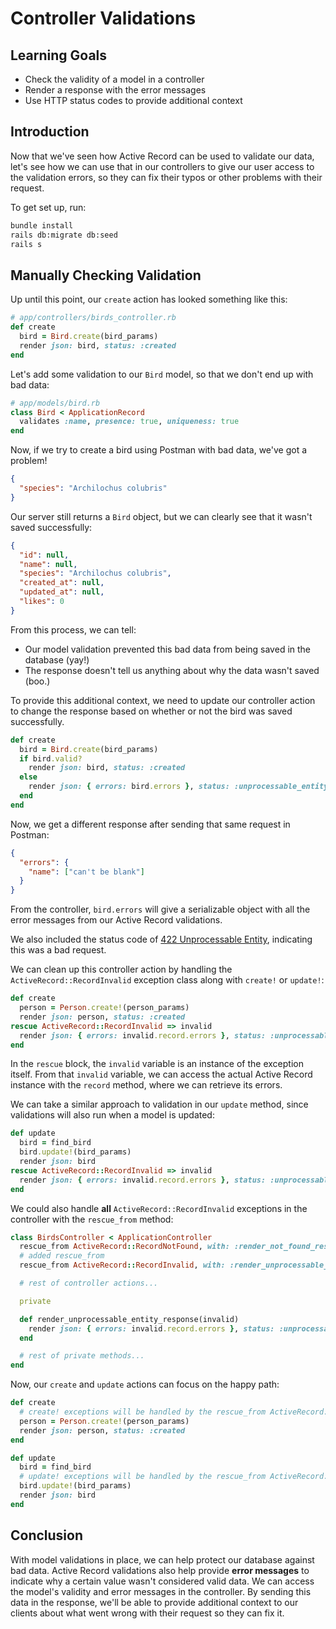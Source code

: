 # Controller Validations

## Learning Goals

- Check the validity of a model in a controller
- Render a response with the error messages
- Use HTTP status codes to provide additional context

## Introduction

Now that we've seen how Active Record can be used to validate our data, let's
see how we can use that in our controllers to give our user access to the
validation errors, so they can fix their typos or other problems with their
request.

To get set up, run:

```sh
bundle install
rails db:migrate db:seed
rails s
```

## Manually Checking Validation

Up until this point, our `create` action has looked something like this:

```rb
# app/controllers/birds_controller.rb
def create
  bird = Bird.create(bird_params)
  render json: bird, status: :created
end
```

Let's add some validation to our `Bird` model, so that we don't end up with bad
data:

```rb
# app/models/bird.rb
class Bird < ApplicationRecord
  validates :name, presence: true, uniqueness: true
end
```

Now, if we try to create a bird using Postman with bad data, we've got a
problem!

```json
{
  "species": "Archilochus colubris"
}
```

Our server still returns a `Bird` object, but we can clearly see that it wasn't
saved successfully:

```json
{
  "id": null,
  "name": null,
  "species": "Archilochus colubris",
  "created_at": null,
  "updated_at": null,
  "likes": 0
}
```

From this process, we can tell:

- Our model validation prevented this bad data from being saved in the database
  (yay!)
- The response doesn't tell us anything about why the data wasn't saved (boo.)

To provide this additional context, we need to update our controller action to
change the response based on whether or not the bird was saved successfully.

```rb
def create
  bird = Bird.create(bird_params)
  if bird.valid?
    render json: bird, status: :created
  else
    render json: { errors: bird.errors }, status: :unprocessable_entity
  end
end
```

Now, we get a different response after sending that same request in Postman:

```json
{
  "errors": {
    "name": ["can't be blank"]
  }
}
```

From the controller, `bird.errors` will give a serializable object with all the
error messages from our Active Record validations.

We also included the status code of [422 Unprocessable Entity][422], indicating
this was a bad request.

[422]: https://developer.mozilla.org/en-US/docs/Web/HTTP/Status/422

We can clean up this controller action by handling the
`ActiveRecord::RecordInvalid` exception class along with `create!` or `update!`:

```rb
def create
  person = Person.create!(person_params)
  render json: person, status: :created
rescue ActiveRecord::RecordInvalid => invalid
  render json: { errors: invalid.record.errors }, status: :unprocessable_entity
end
```

In the `rescue` block, the `invalid` variable is an instance of the exception
itself. From that `invalid` variable, we can access the actual Active Record
instance with the `record` method, where we can retrieve its errors.

We can take a similar approach to validation in our `update` method, since
validations will also run when a model is updated:

```rb
def update
  bird = find_bird
  bird.update!(bird_params)
  render json: bird
rescue ActiveRecord::RecordInvalid => invalid
  render json: { errors: invalid.record.errors }, status: :unprocessable_entity
end
```

We could also handle **all** `ActiveRecord::RecordInvalid` exceptions in the controller
with the `rescue_from` method:

```rb
class BirdsController < ApplicationController
  rescue_from ActiveRecord::RecordNotFound, with: :render_not_found_response
  # added rescue_from
  rescue_from ActiveRecord::RecordInvalid, with: :render_unprocessable_entity_response

  # rest of controller actions...

  private

  def render_unprocessable_entity_response(invalid)
    render json: { errors: invalid.record.errors }, status: :unprocessable_entity
  end

  # rest of private methods...
end
```

Now, our `create` and `update` actions can focus on the happy path:

```rb
def create
  # create! exceptions will be handled by the rescue_from ActiveRecord::RecordInvalid code
  person = Person.create!(person_params)
  render json: person, status: :created
end

def update
  bird = find_bird
  # update! exceptions will be handled by the rescue_from ActiveRecord::RecordInvalid code
  bird.update!(bird_params)
  render json: bird
end
```

## Conclusion

With model validations in place, we can help protect our database against bad
data. Active Record validations also help provide **error messages** to indicate
why a certain value wasn't considered valid data. We can access the model's
validity and error messages in the controller. By sending this data in the
response, we'll be able to provide additional context to our clients about what
went wrong with their request so they can fix it.
